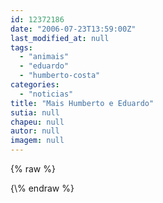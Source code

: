 ```yaml
---
id: 12372186
date: "2006-07-23T13:59:00Z"
last_modified_at: null
tags:
  - "animais"
  - "eduardo"
  - "humberto-costa"
categories:
  - "noticias"
title: "Mais Humberto e Eduardo"
sutia: null
chapeu: null
autor: null
imagem: null
---
```

{\% raw %}
<p> </p>
{\% endraw %}